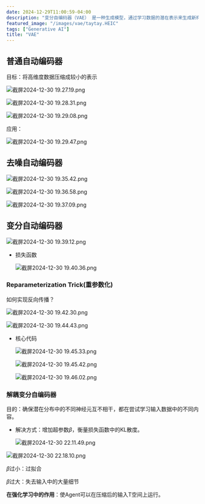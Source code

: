 ```yaml
---
date: 2024-12-29T11:00:59-04:00
description: "变分自编码器（VAE） 是一种生成模型，通过学习数据的潜在表示来生成新样本。它结合了深度学习和概率建模，通过编码器将输入数据映射到潜在空间，再通过解码器从潜在空间重建数据。VAE的训练目标包括重建误差和潜在空间的正则化（KL散度），确保潜在空间连续且结构化。"
featured_image: "/images/vae/taytay.HEIC"
tags: ["Generative AI"]
title: "VAE"
---
```




## 普通自动编码器

目标：将高维度数据压缩成较小的表示

![截屏2024-12-30 19.27.19.png](https://prod-files-secure.s3.us-west-2.amazonaws.com/2da5ebdb-aecd-4b19-910d-af09587de5f1/ad01491f-ff96-44a7-9a2f-606c66461df8/%E6%88%AA%E5%B1%8F2024-12-30_19.27.19.png)

![截屏2024-12-30 19.28.31.png](https://prod-files-secure.s3.us-west-2.amazonaws.com/2da5ebdb-aecd-4b19-910d-af09587de5f1/40f99add-baee-40ad-ab9b-45dc5f312af9/%E6%88%AA%E5%B1%8F2024-12-30_19.28.31.png)

![截屏2024-12-30 19.29.08.png](https://prod-files-secure.s3.us-west-2.amazonaws.com/2da5ebdb-aecd-4b19-910d-af09587de5f1/99bd3fd9-fabb-421d-bcdb-0e6d0c5be310/%E6%88%AA%E5%B1%8F2024-12-30_19.29.08.png)

应用：

![截屏2024-12-30 19.29.47.png](https://prod-files-secure.s3.us-west-2.amazonaws.com/2da5ebdb-aecd-4b19-910d-af09587de5f1/1b594f9d-d71f-4af3-b7c9-285e1dfffec6/%E6%88%AA%E5%B1%8F2024-12-30_19.29.47.png)

## 去噪自动编码器

![截屏2024-12-30 19.35.42.png](https://prod-files-secure.s3.us-west-2.amazonaws.com/2da5ebdb-aecd-4b19-910d-af09587de5f1/a8e8568e-18b2-4281-a7af-05a627e6f5f0/%E6%88%AA%E5%B1%8F2024-12-30_19.35.42.png)

![截屏2024-12-30 19.36.58.png](https://prod-files-secure.s3.us-west-2.amazonaws.com/2da5ebdb-aecd-4b19-910d-af09587de5f1/ce2c3930-ae83-40a9-b9d3-aa3f4f0246bd/%E6%88%AA%E5%B1%8F2024-12-30_19.36.58.png)

![截屏2024-12-30 19.37.09.png](https://prod-files-secure.s3.us-west-2.amazonaws.com/2da5ebdb-aecd-4b19-910d-af09587de5f1/fdd726fa-7eb9-4b24-af63-f917ee593b1c/%E6%88%AA%E5%B1%8F2024-12-30_19.37.09.png)

## 变分自动编码器

![截屏2024-12-30 19.39.12.png](https://prod-files-secure.s3.us-west-2.amazonaws.com/2da5ebdb-aecd-4b19-910d-af09587de5f1/f4509f09-0920-4a7e-b5ba-74cbec294241/%E6%88%AA%E5%B1%8F2024-12-30_19.39.12.png)

- 损失函数

  ![截屏2024-12-30 19.40.36.png](https://prod-files-secure.s3.us-west-2.amazonaws.com/2da5ebdb-aecd-4b19-910d-af09587de5f1/add2cf71-1094-4639-b2d5-699f551beb48/%E6%88%AA%E5%B1%8F2024-12-30_19.40.36.png)

### Reparameterization Trick(重参数化)

如何实现反向传播？

![截屏2024-12-30 19.42.30.png](https://prod-files-secure.s3.us-west-2.amazonaws.com/2da5ebdb-aecd-4b19-910d-af09587de5f1/db9e763f-81d3-460f-81dc-b81242f41cdb/%E6%88%AA%E5%B1%8F2024-12-30_19.42.30.png)

![截屏2024-12-30 19.44.43.png](https://prod-files-secure.s3.us-west-2.amazonaws.com/2da5ebdb-aecd-4b19-910d-af09587de5f1/e3fb22c3-4a30-4511-9457-4dc08d40b210/%E6%88%AA%E5%B1%8F2024-12-30_19.44.43.png)

- 核心代码

  ![截屏2024-12-30 19.45.33.png](https://prod-files-secure.s3.us-west-2.amazonaws.com/2da5ebdb-aecd-4b19-910d-af09587de5f1/9c033e5a-8e28-4e82-ab6e-80d29dd08a20/%E6%88%AA%E5%B1%8F2024-12-30_19.45.33.png)

  ![截屏2024-12-30 19.45.42.png](https://prod-files-secure.s3.us-west-2.amazonaws.com/2da5ebdb-aecd-4b19-910d-af09587de5f1/64564c69-b355-4559-95b2-2186d3cf9e08/%E6%88%AA%E5%B1%8F2024-12-30_19.45.42.png)

  ![截屏2024-12-30 19.46.02.png](https://prod-files-secure.s3.us-west-2.amazonaws.com/2da5ebdb-aecd-4b19-910d-af09587de5f1/df9a2aa4-f700-4975-a5ca-f315eab2bcab/%E6%88%AA%E5%B1%8F2024-12-30_19.46.02.png)

### **解耦变分自编码器**

目的：确保潜在分布中的不同神经元互不相干，都在尝试学习输入数据中的不同内容。

- 解决方式：增加超参数$\beta$，衡量损失函数中的KL散度。

  ![截屏2024-12-30 22.11.49.png](https://prod-files-secure.s3.us-west-2.amazonaws.com/2da5ebdb-aecd-4b19-910d-af09587de5f1/9501fd11-c948-42ff-ba18-807ca26a11eb/%E6%88%AA%E5%B1%8F2024-12-30_22.11.49.png)

![截屏2024-12-30 22.18.10.png](https://prod-files-secure.s3.us-west-2.amazonaws.com/2da5ebdb-aecd-4b19-910d-af09587de5f1/d64275f8-60ea-4cd6-862a-d8d7821c8b3d/%E6%88%AA%E5%B1%8F2024-12-30_22.18.10.png)

$\beta$过小：过拟合

$\beta$过大：失去输入中的大量细节

**在强化学习中的作用**：使Agent可以在压缩后的输入T空间上运行。
